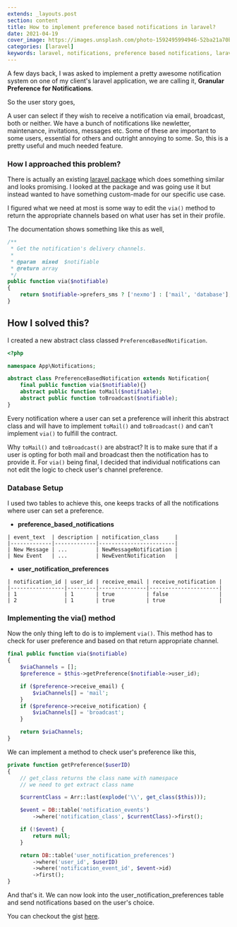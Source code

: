 ```yaml
---
extends: _layouts.post
section: content
title: How to implement preference based notifications in laravel?
date: 2021-04-19
cover_image: https://images.unsplash.com/photo-1592495994946-52ba21a70bdd?ixid=MnwxMjA3fDB8MHxwaG90by1wYWdlfHx8fGVufDB8fHx8&ixlib=rb-1.2.1&auto=format&fit=crop&w=2172&q=80
categories: [laravel]
keywords: laravel, notifications, preference based notifications, laravel notifications
---
```


A few days back, I was asked to implement a pretty awesome notification system on one of my client's laravel application, we are calling it, **Granular Preference for Notifications**.

So the user story goes,

A user can select if they wish to receive a notification via email, broadcast, both or neither. We have a bunch of notifications like newletter, maintenance, invitations, messages etc. Some of these are important to some users, essential for others and outright annoying to some. So, this is a pretty useful and much needed feature.

### How I approached this problem?

There is actually an existing [laravel package](https://github.com/williamcruzme/laravel-notification-settings) which does something similar and looks promising. I looked at the package and was going use it but instead wanted to have something custom-made for our specific use case.

I figured what we need at most is some way to edit the `via()` method to return the appropriate channels based on what user has set in their profile.

The documentation shows something like this as well,

```php
/**
 * Get the notification's delivery channels.
 *
 * @param  mixed  $notifiable
 * @return array
 */
public function via($notifiable)
{
    return $notifiable->prefers_sms ? ['nexmo'] : ['mail', 'database'];
}
```

## How I solved this?

I created a new abstract class classed `PreferenceBasedNotification`.

```php
<?php

namespace App\Notifications;

abstract class PreferenceBasedNotification extends Notification{
    final public function via($notifiable){}
    abstract public function toMail($notifiable);
    abstract public function toBroadcast($notifiable);
}
```

Every notification where a user can set a preference will inherit this abstract class and will have to implement `toMail()` and `toBroadcast()` and can't implement `via()` to fulfill the contract.

Why `toMail()` and `toBroadcast()` are abstract? It is to make sure that if a user is opting for both mail and broadcast then the notification has to provide it. For `via()` being final, I decided that individual notifications can not edit the logic to check user's channel preference.

### Database Setup

I used two tables to achieve this, one keeps tracks of all the notifications where user can set a preference.

- **preference_based_notifications**
```
| event_text  | description | notification_class     |
|-------------|-------------|------------------------|
| New Message | ...         | NewMessageNotification |
| New Event   | ...         | NewEventNotification   |

```

- **user_notification_preferences**
```
| notification_id | user_id | receive_email | receive_notification |
|-----------------|---------|---------------|----------------------|
| 1               | 1       | true          | false                |
| 2               | 1       | true          | true                 |
```

### Implementing the **via()** method

Now the only thing left to do is to implement `via()`. This method has to check for user preference and based on that return appropriate channel.

```php
final public function via($notifiable)
{
    $viaChannels = [];
    $preference = $this->getPreference($notifiable->user_id);

    if ($preference->receive_email) {
        $viaChannels[] = 'mail';
    }
    if ($preference->receive_notification) {
        $viaChannels[] = 'broadcast';
    }

    return $viaChannels;
}
```

We can implement a method to check user's preference like this,

```php
private function getPreference($userID)
{
    // get_class returns the class name with namespace
    // we need to get extract class name

    $currentClass = Arr::last(explode('\\', get_class($this)));

    $event = DB::table('notification_events')
        ->where('notification_class', $currentClass)->first();

    if (!$event) {
        return null;
    }

    return DB::table('user_notification_preferences')
        ->where('user_id', $userID)
        ->where('notification_event_id', $event->id)
        ->first();
}
```

And that's it. We can now look into the user_notification_preferences table and send notifications based on the user's choice.

You can checkout the gist [here](https://gist.github.com/rishpandey/2689c481cc9e3209223cbf2e47d17449).